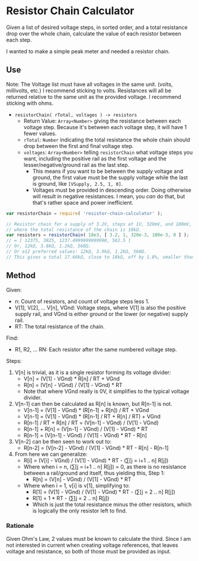 Resistor Chain Calculator
=========================

Given a list of desired voltage steps, in sorted order, and a total resistance drop over the whole chain, calculate the value of each resistor between each step.

I wanted to make a simple peak meter and needed a resistor chain.



Use
---

Note: The Voltage list must have all voltages in the same unit. (volts, millivolts, etc.)  I recommend sticking to volts.  Resistances will all be returned relative to the same unit as the provided voltage.  I recommend sticking with ohms.

- `resistorChain( rTotal, voltages ) -> resistors`
	- Return Value: `Array<Number>` giving the resistance between each voltage step.  Because it's between each voltage step, it will have 1 fewer values.
	- `rTotal`: `Number` indicating the total resistance the whole chain should drop between the first and final voltage step.
	- `voltages`: `Array<Number>` telling `resistorChain` what voltage steps you want, including the positive rail as the first voltage and the lesser/negative/ground rail as the last step.
		- This means if you want to be between the supply voltage and ground, the first value must be the supply voltage while the last is ground, like `[VSupply, 2.5, 1, 0]`.
		- Voltages must be provided in descending order.  Doing otherwise will result in negative resistances.  I mean, you _can_ do that, but that's rather space and power inefficient.

```js
var resistorChain = require( 'resistor-chain-calculator' );

// Resistor chain for a supply of 3.2V, steps at 1V, 320mV, and 100mV, and true ground being 0V,
// where the total resistance of the chain is 18kΩ.
var resistors = resistorChain( 18e3, [ 3.2, 1, 320e-3, 100e-3, 0 ] );
// = [ 12375, 3825, 1237.4999999999998, 562.5 ]
// Or, 12kΩ, 3.8kΩ, 1.2kΩ, 560Ω.
// Or e12 preferred values: 12kΩ, 3.9kΩ, 1.2kΩ, 560Ω.
// This gives a total 17.66kΩ, close to 18kΩ, off by 1.8%, smaller than the 5% error of the e12 series.
```



Method
------

Given:
- n: Count of resistors, and count of voltage steps less 1.
- V[1], V[2], ... V[n], VGnd: Voltage steps, where V[1] is also the positive supply rail, and VGnd is either ground or the lower (or negative) supply rail.
- RT: The total resistance of the chain.

Find:
- R1, R2, ... RN: Each resistor after the same numbered voltage step.

Steps:

1. V[n] is trivial, as it is a single resistor forming its voltage divider:
	- V[n] = (V[1] - VGnd) * R[n] / RT + VGnd
	- R[n] = (V[n] - VGnd) / (V[1] - VGnd) * RT
	- Note that where VGnd really is 0V, it simplifies to the typical voltage divider.
2. V[n-1] can then be calculated as R[n] is known, but R[n-1] is not.
	- V[n-1] = (V[1] - VGnd) * (R[n-1] + R[n]) / RT + VGnd
	- V[n-1] = (V[1] - VGnd) * (R[n-1] / RT + R[n] / RT) + VGnd
	- R[n-1] / RT + R[n] / RT = (V[n-1] - VGnd) / (V[1] - VGnd)
	- R[n-1] + R[n] = (V[n-1] - VGnd) / (V[1] - VGnd) * RT
	- R[n-1] = (V[n-1] - VGnd) / (V[1] - VGnd) * RT - R[n]
3. V[n-2] can be then seen to work out to:
	- R[n-2] = (V[n-2] - VGnd) / (V[1] - VGnd) * RT - R[n] - R[n-1]
4. From here we can generalize:
	- R[i] = (V[i] - VGnd) / (V[1] - VGnd) * RT - (∑[j = i+1 .. n] R[j])
	- Where when i = n, (∑[j = i+1 .. n] R[j]) = 0, as there is no resistance between a rail/ground and itself, thus yielding this, Step 1:
		- R[n] = (V[n] - VGnd) / (V[1] - VGnd) * RT
	- Where when i = 1, v[i] is v[1], simplifying to:
		- R[1] = (V[1] - VGnd) / (V[1] - VGnd) * RT - (∑[j = 2 .. n] R[j])
		- R[1] = 1 * RT - (∑[j = 2 .. n] R[j])
		- Which is just the total resistance minus the other resistors, which is logically the only resistor left to find.

### Rationale

Given Ohm's Law, 2 values must be known to calculate the third.  Since I am not interested in current when creating voltage references, that leaves voltage and resistance, so both of those must be provided as input.
